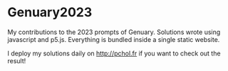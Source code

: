 # Genuary2023

My contributions to the 2023 prompts of Genuary.
Solutions wrote using javascript and p5.js. Everything is bundled inside a single static website.

I deploy my solutions daily on http://pchol.fr if you want to check out the result!

